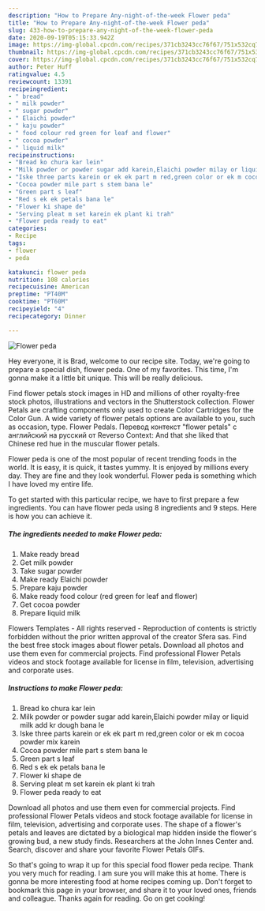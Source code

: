 ```yaml
---
description: "How to Prepare Any-night-of-the-week Flower peda"
title: "How to Prepare Any-night-of-the-week Flower peda"
slug: 433-how-to-prepare-any-night-of-the-week-flower-peda
date: 2020-09-19T05:15:33.942Z
image: https://img-global.cpcdn.com/recipes/371cb3243cc76f67/751x532cq70/flower-peda-recipe-main-photo.jpg
thumbnail: https://img-global.cpcdn.com/recipes/371cb3243cc76f67/751x532cq70/flower-peda-recipe-main-photo.jpg
cover: https://img-global.cpcdn.com/recipes/371cb3243cc76f67/751x532cq70/flower-peda-recipe-main-photo.jpg
author: Peter Huff
ratingvalue: 4.5
reviewcount: 13391
recipeingredient:
- " bread"
- " milk powder"
- " sugar powder"
- " Elaichi powder"
- " kaju powder"
- " food colour red green for leaf and flower"
- " cocoa powder"
- " liquid milk"
recipeinstructions:
- "Bread ko chura kar lein"
- "Milk powder or powder sugar add karein,Elaichi powder milay or liquid milk add kr dough bana le"
- "Iske three parts karein or ek ek part m red,green color or ek m cocoa powder mix karein"
- "Cocoa powder mile part s stem bana le"
- "Green part s leaf"
- "Red s ek ek petals bana le"
- "Flower ki shape de"
- "Serving pleat m set karein ek plant ki trah"
- "Flower peda ready to eat"
categories:
- Recipe
tags:
- flower
- peda

katakunci: flower peda 
nutrition: 108 calories
recipecuisine: American
preptime: "PT40M"
cooktime: "PT60M"
recipeyield: "4"
recipecategory: Dinner

---
```



![Flower peda](https://img-global.cpcdn.com/recipes/371cb3243cc76f67/751x532cq70/flower-peda-recipe-main-photo.jpg)

Hey everyone, it is Brad, welcome to our recipe site. Today, we're going to prepare a special dish, flower peda. One of my favorites. This time, I'm gonna make it a little bit unique. This will be really delicious.

Find flower petals stock images in HD and millions of other royalty-free stock photos, illustrations and vectors in the Shutterstock collection. Flower Petals are crafting components only used to create Color Cartridges for the Color Gun. A wide variety of flower petals options are available to you, such as occasion, type. Flower Pedals. Перевод контекст &#34;flower petals&#34; c английский на русский от Reverso Context: And that she liked that Chinese red hue in the muscular flower petals.

Flower peda is one of the most popular of recent trending foods in the world. It is easy, it is quick, it tastes yummy. It is enjoyed by millions every day. They are fine and they look wonderful. Flower peda is something which I have loved my entire life.


To get started with this particular recipe, we have to first prepare a few ingredients. You can have flower peda using 8 ingredients and 9 steps. Here is how you can achieve it.

<!--inarticleads1-->

##### The ingredients needed to make Flower peda:

1. Make ready  bread
1. Get  milk powder
1. Take  sugar powder
1. Make ready  Elaichi powder
1. Prepare  kaju powder
1. Make ready  food colour (red green for leaf and flower)
1. Get  cocoa powder
1. Prepare  liquid milk


Flowers Templates - All rights reserved - Reproduction of contents is strictly forbidden without the prior written approval of the creator Sfera sas. Find the best free stock images about flower petals. Download all photos and use them even for commercial projects. Find professional Flower Petals videos and stock footage available for license in film, television, advertising and corporate uses. 

<!--inarticleads2-->

##### Instructions to make Flower peda:

1. Bread ko chura kar lein
1. Milk powder or powder sugar add karein,Elaichi powder milay or liquid milk add kr dough bana le
1. Iske three parts karein or ek ek part m red,green color or ek m cocoa powder mix karein
1. Cocoa powder mile part s stem bana le
1. Green part s leaf
1. Red s ek ek petals bana le
1. Flower ki shape de
1. Serving pleat m set karein ek plant ki trah
1. Flower peda ready to eat


Download all photos and use them even for commercial projects. Find professional Flower Petals videos and stock footage available for license in film, television, advertising and corporate uses. The shape of a flower&#39;s petals and leaves are dictated by a biological map hidden inside the flower&#39;s growing bud, a new study finds. Researchers at the John Innes Center and. Search, discover and share your favorite Flower Petals GIFs. 

So that's going to wrap it up for this special food flower peda recipe. Thank you very much for reading. I am sure you will make this at home. There is gonna be more interesting food at home recipes coming up. Don't forget to bookmark this page in your browser, and share it to your loved ones, friends and colleague. Thanks again for reading. Go on get cooking!
